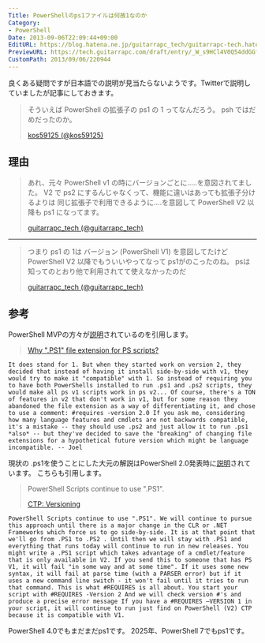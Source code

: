 ```yaml
---
Title: PowerShellのps1ファイルは何故1なのか
Category:
- PowerShell
Date: 2013-09-06T22:09:44+09:00
EditURL: https://blog.hatena.ne.jp/guitarrapc_tech/guitarrapc-tech.hatenablog.com/atom/entry/6802418398341016620
PreviewURL: https://tech.guitarrapc.com/draft/entry/_W_s9HCl4V0Q54ddGGfiUYrXiJM
CustomPath: 2013/09/06/220944
---
```


<!--
Date: 2013-09-06T22:09:44+09:00
URL: https://tech.guitarrapc.com/entry/2013/09/06/220944
-->

良くある疑問ですが日本語での説明が見当たらないようです。Twitterで説明していましたが記事にしておきます。

> そういえば PowerShell の拡張子の ps1 の 1 ってなんだろう。 psh ではだめだったのか。
>
> [kos59125 (@kos59125)](https://twitter.com/kos59125/statuses/375764702145421312)

## 理由

> あれ、元々 PowerShell v1 の時にバージョンごとに.....を意図されてました。 V2 で ps2 にするんじゃなくって、機能に違いはあっても拡張子分けるよりは 同じ拡張子で利用できるように....を意図して PowerShell V2 以降も ps1 になってます。
>
> [guitarrapc_tech (@guitarrapc_tech)](https://twitter.com/guitarrapc_tech/statuses/375796668781719552)

<hr/>

> つまり ps1 の 1は バージョン (PowerShell V1) を意図してたけど PowerShell V2 以降でもういいやってなって ps1がのこったのね。 psは知ってのとおり他で利用されてて使えなかったのだ
>
> [guitarrapc_tech (@guitarrapc_tech)](https://twitter.com/guitarrapc_tech/statuses/375797045707026432)

## 参考

PowerShell MVPの方々が[説明](https://devblogs.microsoft.com/powershell/ctp-versioning)されているのを引用します。

> [Why ".PS1" file extension for PS scripts?](https://groups.google.com/forum/#!topic/microsoft.public.windows.powershell/9rZosGOqodE)

```
It does stand for 1. But when they started work on version 2, they decided that instead of having it install side-by-side with v1, they would try to make it "compatible" with 1. So instead of requiring you to have both PowerShells installed to run .ps1 and .ps2 scripts, they would make all ps v1 scripts work in ps v2... Of course, there's a TON of features in v2 that don't work in v1, but for some reason they abandoned the file extension as a way of differentiating it, and chose to use a comment: #requires -version 2.0 If you ask me, considering how many language features and cmdlets are not backwards compatible, it's a mistake -- they should use .ps2 and just allow it to run .ps1 *also* -- but they've decided to save the "breaking" of changing file extensions for a hypothetical future version which might be language incompatible. -- Joel
```

現状の .ps1を使うことにした大元の解説はPowerShell 2.0発表時に[説明](https://devblogs.microsoft.com/powershell/ctp-versioning)されています。 こちらも引用します。

> PowerShell Scripts continue to use ".PS1".
>
> [CTP: Versioning](http://blogs.msdn.com/b/powershell/archive/2007/11/02/ctp-versioning.aspx)

```
PowerShell Scripts continue to use ".PS1". We will continue to pursue this approach until there is a major change in the CLR or .NET Frameworks which force us to go side-by-side. It is at that point that we'll go from .PS1 to .PS2 . Until then we will stay with .PS1 and everything that runs today will continue to run in new releases. You might write a .PS1 script which takes advantage of a cmdlet/feature that is only available in V2. If you send this to someone that has PS V1, it will fail "in some way and at some time". If it uses some new syntax, it will fail at parse time (with a PARSER error) but if it uses a new command line switch - it won't fail until it tries to run that command. This is what #REQUIRES is all about. You start your script with #REQUIRES -Version 2 And we will check version #'s and produce a precise error message If you have a #REQUIRES –VERSION 1 in your script, it will continue to run just find on PowerShell (V2) CTP because it is compatible with V1.
```

PowerShell 4.0でもまだまだps1です。
2025年、PowerShell 7でもps1です。

